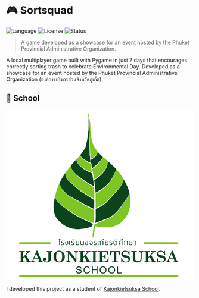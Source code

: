 # 🎮 Sortsquad

![Language](https://img.shields.io/badge/language-Python-blue?logo=python)
![License](https://img.shields.io/badge/license-All--Right--Reserved-red)
![Status](https://img.shields.io/badge/status-Finish-green)

> A game developed as a showcase for an event hosted by the Phuket Provincial Administrative Organization. 

A local multiplayer game built with Pygame in just 7 days that encourages correctly sorting trash to celebrate Environmental Day. Developed as a showcase for an event hosted by the Phuket Provincial Administrative Organization (องค์การบริหารส่วนจังหวัดภูเก็ต).

## 🏫 School

![Kajonkietsuksa School Logo](/assets/logo/kajonkietsuksa.png)

I developed this project as a student of [Kajonkietsuksa School](https://kg.kajonkietsuksa.ac.th/).
